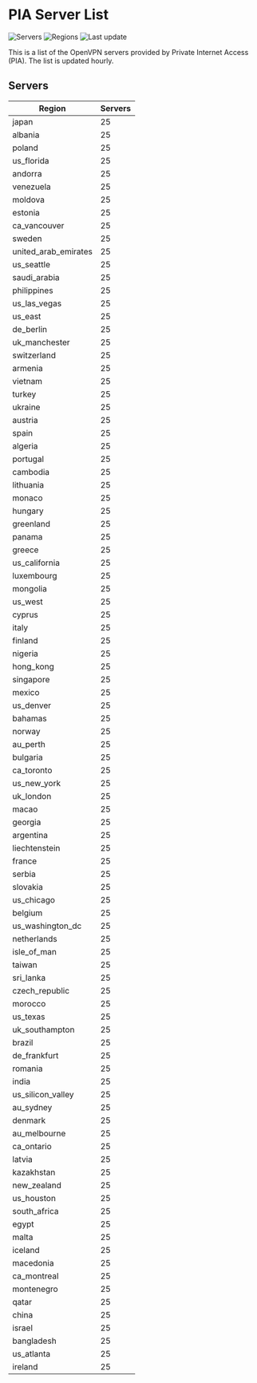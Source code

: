 # PIA Server List

![Servers](https://img.shields.io/badge/servers-2,425-blue) ![Regions](https://img.shields.io/badge/regions-97-blue) ![Last update](https://img.shields.io/badge/last_updated-Sat_Apr_27_06:00:34_GMT_2024-blue)

This is a list of the OpenVPN servers provided by Private Internet Access (PIA). The list is updated hourly.

## Servers
| Region               | Servers |
|----------------------|---------|
| japan | 25 |
| albania | 25 |
| poland | 25 |
| us_florida | 25 |
| andorra | 25 |
| venezuela | 25 |
| moldova | 25 |
| estonia | 25 |
| ca_vancouver | 25 |
| sweden | 25 |
| united_arab_emirates | 25 |
| us_seattle | 25 |
| saudi_arabia | 25 |
| philippines | 25 |
| us_las_vegas | 25 |
| us_east | 25 |
| de_berlin | 25 |
| uk_manchester | 25 |
| switzerland | 25 |
| armenia | 25 |
| vietnam | 25 |
| turkey | 25 |
| ukraine | 25 |
| austria | 25 |
| spain | 25 |
| algeria | 25 |
| portugal | 25 |
| cambodia | 25 |
| lithuania | 25 |
| monaco | 25 |
| hungary | 25 |
| greenland | 25 |
| panama | 25 |
| greece | 25 |
| us_california | 25 |
| luxembourg | 25 |
| mongolia | 25 |
| us_west | 25 |
| cyprus | 25 |
| italy | 25 |
| finland | 25 |
| nigeria | 25 |
| hong_kong | 25 |
| singapore | 25 |
| mexico | 25 |
| us_denver | 25 |
| bahamas | 25 |
| norway | 25 |
| au_perth | 25 |
| bulgaria | 25 |
| ca_toronto | 25 |
| us_new_york | 25 |
| uk_london | 25 |
| macao | 25 |
| georgia | 25 |
| argentina | 25 |
| liechtenstein | 25 |
| france | 25 |
| serbia | 25 |
| slovakia | 25 |
| us_chicago | 25 |
| belgium | 25 |
| us_washington_dc | 25 |
| netherlands | 25 |
| isle_of_man | 25 |
| taiwan | 25 |
| sri_lanka | 25 |
| czech_republic | 25 |
| morocco | 25 |
| us_texas | 25 |
| uk_southampton | 25 |
| brazil | 25 |
| de_frankfurt | 25 |
| romania | 25 |
| india | 25 |
| us_silicon_valley | 25 |
| au_sydney | 25 |
| denmark | 25 |
| au_melbourne | 25 |
| ca_ontario | 25 |
| latvia | 25 |
| kazakhstan | 25 |
| new_zealand | 25 |
| us_houston | 25 |
| south_africa | 25 |
| egypt | 25 |
| malta | 25 |
| iceland | 25 |
| macedonia | 25 |
| ca_montreal | 25 |
| montenegro | 25 |
| qatar | 25 |
| china | 25 |
| israel | 25 |
| bangladesh | 25 |
| us_atlanta | 25 |
| ireland | 25 |